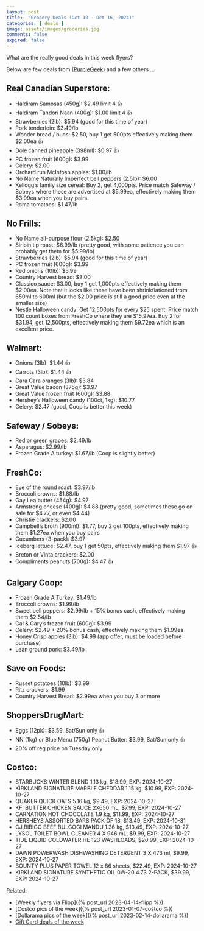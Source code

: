 ```yaml
---
layout: post
title:  "Grocery Deals (Oct 10 - Oct 16, 2024)"
categories: [ deals ]
image: assets/images/groceries.jpg
comments: false
expired: false
---
```


What are the really good deals in this week flyers?

Below are few deals from ([PurpleGeek](https://www.reddit.com/user/PurpleGeek/)) and a few others ...

## Real Canadian Superstore:
- Haldiram Samosas (450g): $2.49 limit 4 &#128077;
- Haldiram Tandori Naan (400g): $1.00 limit 4 &#128077;
- Strawberries (2lb): $5.94 (good for this time of year)
- Pork tenderloin: $3.49/lb
- Wonder bread / buns: $2.50, buy 1 get 500pts effectively making them $2.00ea &#128077;
- Dole canned pineapple (398ml): $0.97 &#128077;
- PC frozen fruit (600g): $3.99
- Celery: $2.00
- Orchard run McIntosh apples: $1.00/lb
- No Name Naturally Imperfect bell peppers (2.5lb): $6.00
- Kellogg’s family size cereal: Buy 2, get 4,000pts. Price match Safeway / Sobeys where these are advertised at $5.99ea, effectively making them $3.99ea when you buy pairs.
- Roma tomatoes: $1.47/lb

## No Frills:
- No Name all-purpose flour (2.5kg): $2.50
- Sirloin tip roast: $6.99/lb (pretty good, with some patience you can probably get them for $5.99/lb)
- Strawberries (2lb): $5.94 (good for this time of year)
- PC frozen fruit (600g): $3.99
- Red onions (10lb): $5.99
- Country Harvest bread: $3.00
- Classico sauce: $3.00, buy 1 get 1,000pts effectively making them $2.00ea. Note that it looks like these have been shrinkflationed from 650ml to 600ml (but the $2.00 price is still a good price even at the smaller size)
- Nestle Halloween candy: Get 12,500pts for every $25 spent. Price match 100 count boxes from FreshCo where they are $15.97ea. Buy 2 for $31.94, get 12,500pts, effectively making them $9.72ea which is an excellent price.

## Walmart:
- Onions (3lb): $1.44  &#128077;
- Carrots (3lb): $1.44  &#128077;
- Cara Cara oranges (3lb): $3.84
- Great Value bacon (375g): $3.97
- Great Value frozen fruit (600g): $3.88
- Hershey’s Halloween candy (100ct, 1kg): $10.77
- Celery: $2.47 (good, Coop is better this week)


## Safeway / Sobeys:
- Red or green grapes: $2.49/lb
- Asparagus: $2.99/lb
- Frozen Grade A turkey: $1.67/lb (Coop is slightly better)

## FreshCo:
- Eye of the round roast: $3.97/lb
- Broccoli crowns: $1.88/lb
- Gay Lea butter (454g): $4.97
- Armstrong cheese (400g): $4.88 (pretty good, sometimes these go on sale for $4.77, or even $4.44)
- Christie crackers: $2.00
- Campbell’s broth (900ml): $1.77, buy 2 get 100pts, effectively making them $1.27ea when you buy pairs
- Cucumbers (3-pack): $3.97
- Iceberg lettuce: $2.47, buy 1 get 50pts, effectively making them $1.97    &#128077;
- Breton or Vinta crackers: $2.00 
- Compliments peanuts (700g): $4.47  &#128077;


## Calgary Coop:
- Frozen Grade A Turkey: $1.49/lb
- Broccoli crowns: $1.99/lb
- Sweet bell peppers: $2.99/lb + 15% bonus cash, effectively making them $2.54/lb
- Cal & Gary’s frozen fruit (600g): $3.99
- Celery: $2.49 + 20% bonus cash, effectively making them $1.99ea
- Honey Crisp apples (3lb): $4.99 (app offer, must be loaded before purchase)
- Lean ground pork: $3.49/lb

## Save on Foods:
- Russet potatoes (10lb): $3.99
- Ritz crackers: $1.99
- Country Harvest Bread: $2.99ea when you buy 3 or more

## ShoppersDrugMart:
- Eggs (12pk): $3.59, Sat/Sun only &#128077;
- NN (1kg) or Blue Menu (750g) Peanut Butter: $3.99, Sat/Sun only &#128077;
- 20% off reg price on Tuesday only

## Costco:
- STARBUCKS WINTER BLEND 1.13 kg, $18.99, EXP: 2024-10-27
- KIRKLAND SIGNATURE MARBLE CHEDDAR 1.15 kg, $10.99, EXP: 2024-10-27
- QUAKER QUICK OATS 5.16 kg, $9.49, EXP: 2024-10-27
- KFI BUTTER CHICKEN SAUCE 2X650 mL, $7.99, EXP: 2024-10-27
- CARNATION HOT CHOCOLATE 1.9 kg, $11.99, EXP: 2024-10-27
- HERSHEYS ASSORTED BARS PACK OF 18, $13.49, EXP: 2024-10-31
- CJ BIBIGO BEEF BULGOGI MANDU 1.36 kg, $13.49, EXP: 2024-10-27
- LYSOL TOILET BOWL CLEANER 4 X 946 mL, $9.99, EXP: 2024-10-27
- TIDE LIQUID COLDWATER HE 123 WASHLOADS, $20.99, EXP: 2024-10-27
- DAWN POWERWASH DISHWASHING DETERGENT 3 X 473 ml, $9.99, EXP: 2024-10-27
- BOUNTY PLUS PAPER TOWEL 12 x 86 sheets, $22.49, EXP: 2024-10-27
- KIRKLAND SIGNATURE SYNTHETIC OIL 0W-20 4.73 2-PACK, $39.99, EXP: 2024-10-27

Related:
 - [Weekly flyers via Flipp]({% post_url 2023-04-14-flipp %})
 - [Costco pics of the week]({% post_url 2023-01-07-costco %})
 - [Dollarama pics of the week]({% post_url 2023-02-14-dollarama %})
 - [Gift Card deals of the week](https://forums.redflagdeals.com/various-retailers-gift-cards-deals-discounts-2024-2666408)

 